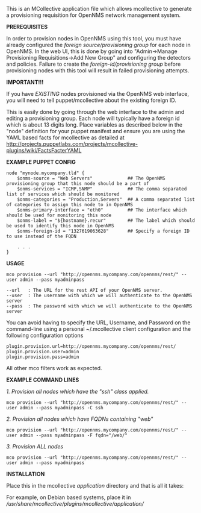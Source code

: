 This is an MCollective application file which allows mcollective to generate a provisioning requisition for OpenNMS network management system.

**PREREQUISITES**

In order to provision nodes in OpenNMS using this tool, you must have already configured the *foreign source/provisioning group* for each node
in OpenNMS. In the web UI, this is done by going into "Admin->Manage Provisioning Requisitions->Add New Group" and configuring the detectors 
and policies. Failure to create the *foreign-id/provisioning group* before provisioning nodes with this tool will result in failed 
provisioning attempts.

**IMPORTANT!!!**

If you have *EXISTING* nodes provisioned via the OpenNMS web interface, you will need to tell puppet/mcollective about the existing foreign ID. 

This is easily done by going through the web interface to the admin and editing a provisioning group. Each node will typically have a 
foreign id which is about 13 digits long. Place variables as described below in the "node" definition for your puppet manifest and 
ensure you are using the YAML based facts for mcollective as detailed at http://projects.puppetlabs.com/projects/mcollective-plugins/wiki/FactsFacterYAML

**EXAMPLE PUPPET CONFIG**

    node "mynode.mycompany.tld" {
        $onms-source = "Web Servers"             ## The OpenNMS provisioning group that this node should be a part of
        $onms-services = "ICMP,SNMP"             ## The comma separated list of services which should be monitored
        $onms-categories = "Production,Servers"  ## A comma separated list of categories to assign this node to in OpenNMS
        $onms-primary-interface = "eth0"         ## The interface which should be used for monitoring this node
        $onms-label = "${hostname}.recur"        ## The label which should be used to identify this node in OpenNMS
        $onms-foreign-id = "1327619063628"       ## Specify a foreign ID to use instead of the FQDN

        . . .
    }

**USAGE**

    mco provision --url "http://opennms.mycompany.com/opennms/rest/" --user admin --pass myadminpass

    --url   : The URL for the rest API of your OpenNMS server.
    --user  : The username with which we will authenticate to the OpenNMS server
    --pass  : The password with which we will authenticate to the OpenNMS server

You can avoid having to specify the URL, Username, and Password on the command-line using a personal ~/.mcollective client configuration and
the following configuration options

    plugin.provision.url=http://opennms.mycompany.com/opennms/rest/
    plugin.provision.user=admin
    plugin.provision.pass=admin

All other mco filters work as expected.


**EXAMPLE COMMAND LINES**

*1. Provision all nodes which have the "ssh" class applied.*

    mco provision --url "http://opennms.mycompany.com/opennms/rest/" --user admin --pass myadminpass -C ssh

*2. Provision all nodes which have FQDNs containing "web"*

    mco provision --url "http://opennms.mycompany.com/opennms/rest/" --user admin --pass myadminpass -F fqdn="/web/"

*3. Provision ALL nodes*

    mco provision --url "http://opennms.mycompany.com/opennms/rest/" --user admin --pass myadminpass


**INSTALLATION**

Place this in the mcollective *application* directory and that is all it takes:

For example, on Debian based systems, place it in */usr/share/mcollective/plugins/mcollective/application/*
